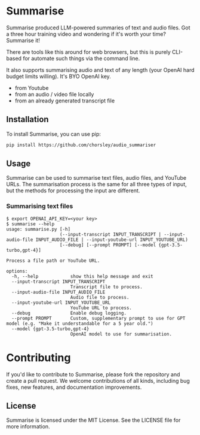 # Summarise

Summarise produced LLM-powered summaries of text and audio files. Got a three hour training video and wondering if it's worth your time? Summarise it!

There are tools like this around for web browsers, but this is purely CLI-based for automate such things via the command line. 

It also supports summarising audio and text of any length (your OpenAI hard budget limits willing). It's BYO OpenAI key.

* from Youtube
* from an audio / video file locally
* from an already generated transcript file

## Installation

To install Summarise, you can use pip:

```bash
pip install https://github.com/chorsley/audio_summariser
```

## Usage

Summarise can be used to summarise text files, audio files, and YouTube URLs. The summarisation process is the same for all three types of input, but the methods for processing the input are different.

### Summarising text files

```
$ export OPENAI_API_KEY=<your key>
$ summarise --help
usage: summarise.py [-h]
                    (--input-transcript INPUT_TRANSCRIPT | --input-audio-file INPUT_AUDIO_FILE | --input-youtube-url INPUT_YOUTUBE_URL)
                    [--debug] [--prompt PROMPT] [--model {gpt-3.5-turbo,gpt-4}]

Process a file path or YouTube URL.

options:
  -h, --help            show this help message and exit
  --input-transcript INPUT_TRANSCRIPT
                        Transcript file to process.
  --input-audio-file INPUT_AUDIO_FILE
                        Audio file to process.
  --input-youtube-url INPUT_YOUTUBE_URL
                        YouTube URL to process.
  --debug               Enable debug logging.
  --prompt PROMPT       Custom, supplementary prompt to use for GPT model (e.g. "Make it understandable for a 5 year old.")
  --model {gpt-3.5-turbo,gpt-4}
                        OpenAI model to use for summarisation.
```

# Contributing

If you'd like to contribute to Summarise, please fork the repository and create a pull request. We welcome contributions of all kinds, including bug fixes, new features, and documentation improvements.

## License

Summarise is licensed under the MIT License. See the LICENSE file for more information.
